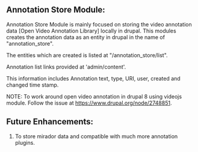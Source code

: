 Annotation Store Module:
------------------------

Annotation Store Module is mainly focused on storing the video
annotation data [Open Video Annotation Library] locally in drupal.
This modules creates the annotation data as an entity in drupal in the
name of "annotation_store".

The entities which are created is listed at "/annotation_store/list".

Annotation list links provided at 'admin/content'.

This information includes Annotation text, type, URI, user, created
and changed time stamp.

NOTE: To work around open video annotation in drupal 8 using videojs
module. Follow the issue at https://www.drupal.org/node/2748851.

Future Enhancements:
--------------------

1. To store mirador data and compatible with much more annotation
   plugins.
